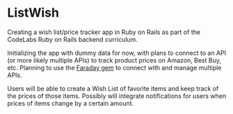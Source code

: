 # ListWish
Creating a wish list/price tracker app in Ruby on Rails as part of the CodeLabs Ruby on Rails backend curriculum.

Initializing the app with dummy data for now, with plans to connect to an API (or more likely multiple APIs) to track product prices on Amazon, Best Buy, etc.
Planning to use the [Faraday gem](https://lostisland.github.io/faraday/) to connect with and manage multiple APIs.

Users will be able to create a Wish List of favorite items and keep track of the prices of those items.
Possibly will integrate notifications for users when prices of items change by a certain amount.
